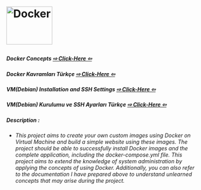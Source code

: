 <h1 align="left">
    <p> <img height="100" width="120" alt="Docker" src="https://github.com/farukdll/Docker/assets/97880185/04ad9ed4-e6e3-4e22-a2ed-bfe5f5979140"> </h1>


##### Docker Concepts [⇨ Click-Here ⇦](https://github.com/farukdll/Docker/blob/main/Docker-Concepts.md)
##### Docker Kavramları Türkçe [⇨ Click-Here ⇦](https://glitter-muskox-81c.notion.site/Docker-Kavramlar-26445d0f84ad47078d28e422e0989ebf?pvs=4)

##### VM(Debian) Installation and SSH Settings [⇨ Click-Here ⇦](https://github.com/farukdll/Docker/blob/main/VM(Debian)-Installation-and-SSH-Settings.md)
##### VM(Debian) Kurulumu ve SSH Ayarları Türkçe [⇨ Click-Here ⇦](https://glitter-muskox-81c.notion.site/Docker-VM-Debian-Kurulumu-ve-Ayarlamalar-e756fb55f9244c45b3f60dd86f50032d)


##### Description :
  * ###### This project aims to create your own custom images using Docker on Virtual Machine and build a simple website using these images. The project should be able to successfully install Docker images and the complete application, including the docker-compose.yml file. This project aims to extend the knowledge of system administration by applying the concepts of using Docker. Additionally, you can also refer to the documentation I have prepared above to understand unlearned concepts that may arise during the project.

